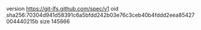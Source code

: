 version https://git-lfs.github.com/spec/v1
oid sha256:70304d941d58391c6a5bfdd242b03e76c3ceb40b4fddd2eea85427004440215b
size 145666
